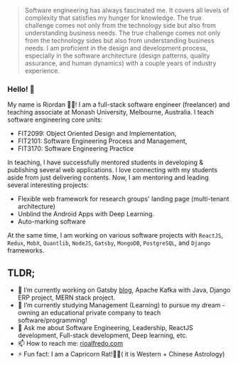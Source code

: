 
<!--
**riordanalfredo/riordanalfredo** is a ✨ _special_ ✨ repository because its `README.md` (this file) appears on your GitHub profile.
Here are some ideas to get you started:
-->
> Software engineering has always fascinated me. It covers all levels of complexity that satisfies my hunger for knowledge. The true challenge comes not only from the technology side but also from understanding business needs. The true challenge comes not only from the technology sides but also from understanding business needs. I am proficient in the design and development process, especially in the software architecture (design patterns, quality assurance, and human dynamics) with a couple years of industry experience.

### Hello! 👋

My name is Riordan 👨‍🚀! I am a full-stack software engineer (freelancer) and teaching associate at Monash University, Melbourne, Australia. I teach software engineering core units:
- FIT2099: Object Oriented Design and Implementation, 
- FIT2101: Software Engineering Process and Management, 
- FIT3170: Software Engineering Practice

In teaching, I have successfully mentored students in developing & publishing several web applications. I love connecting with my students aside from just delivering contents. Now, I am mentoring and leading several interesting projects:
- Flexible web framework for research groups' landing page (multi-tenant architecture)
- Unblind the Android Apps with Deep Learning.
- Auto-marking software

At the same time, I am working on various software projects with `ReactJS`, `Redux`, `MobX`, `Quantlib`, `NodeJS`, `Gatsby`, `MongoDB`, `PostgreSQL`, and `Django` frameworks.

## TLDR;
- 🔭 I’m currently working on Gatsby [blog](rioalfredo.com), Apache Kafka with Java, Django ERP project, MERN stack project.
- 🌱 I’m currently studying Management (Learning) to pursue my dream - owning an educational private company to teach software/programming!
- 💬 Ask me about Software Engineering, Leadership, ReactJS development, Full-stack development, Deep learning, etc.
- 📫 How to reach me: [rioalfredo.com](rioalfredo.com)
- ⚡ Fun fact: I am a Capricorn Rat!🐐🐀( it is Western + Chinese Astrology)

